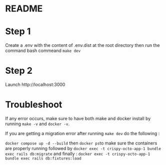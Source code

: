 # README

# Step 1

Create a .env with the content of .env.dist at the root directory
then run the command bash commeand ```make dev```

# Step 2

Launch http://localhost:3000

# Troubleshoot

If any error occurs, make sure to have both make and docker install by running ```make -v``` and ```docker -v```.

If you are getting a migration error after running ```make dev``` do the following :

```docker compose up -d --build```
then ```docker ps```to make sure the containers are properly running
followed by ```docker exec -t crispy-octo-app-1 bundle exec rails db:migrate```
and finally : ```docker exec -t crispy-octo-app-1 bundle exec rails db:fixtures:load```

